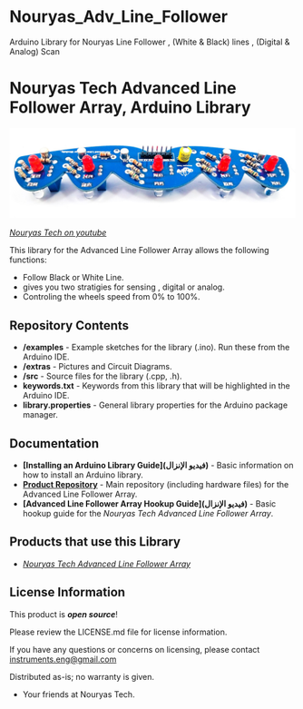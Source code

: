 # Nouryas_Adv_Line_Follower
Arduino Library for Nouryas Line Follower , (White &amp; Black) lines , (Digital &amp; Analog) Scan

Nouryas Tech Advanced Line Follower Array, Arduino Library
========================================

![Nouryas Tech Advanced Line Follower](https://raw.githubusercontent.com/Nouryas-Tech/Nouryas-Advanced-Line-Follower-Array/master/extras/IMG_20200119_210118_edited.jpg)

[*Nouryas Tech on youtube*](https://www.youtube.com/c/EngMYahyaMahmoud)

This library for the Advanced Line Follower Array allows the following functions:

* Follow Black or White Line.
* gives you two stratigies for sensing , digital or analog.
* Controling the wheels speed from 0% to 100%. 

Repository Contents
-------------------

* **/examples** - Example sketches for the library (.ino). Run these from the Arduino IDE. 
* **/extras** - Pictures and Circuit Diagrams. 
* **/src** - Source files for the library (.cpp, .h).
* **keywords.txt** - Keywords from this library that will be highlighted in the Arduino IDE. 
* **library.properties** - General library properties for the Arduino package manager. 

Documentation
--------------

* **[Installing an Arduino Library Guide](فيديو الإنزال)** - Basic information on how to install an Arduino library.
* **[Product Repository](https://github.com/Nouryas-Tech/Nouryas-Advanced-Line-Follower-Array)** - Main repository (including hardware files) for the Advanced Line Follower Array.
* **[Advanced Line Follower Array Hookup Guide](فيديو الإنزال)** - Basic hookup guide for the *Nouryas Tech Advanced Line Follower Array*.

Products that use this Library 
---------------------------------

* [*Nouryas Tech Advanced Line Follower Array*](https://egypt.souq.com/eg-en/advanced-line-follower-sensor-x5-dual-analog-digital-black-white-line-106046805/i/)

License Information
-------------------

This product is _**open source**_! 

Please review the LICENSE.md file for license information. 

If you have any questions or concerns on licensing, please contact instruments.eng@gmail.com

Distributed as-is; no warranty is given.

- Your friends at Nouryas Tech.
